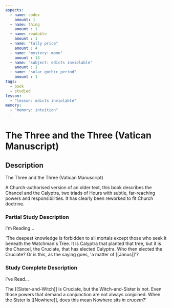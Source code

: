 ```yaml
---
aspects: 
  - name: codex
    amount: 1
  - name: thing
    amount : 1
  - name: readable
    amount : 1
  - name: "tally price"
    amount : 4
  - name: "mystery: moon"
    amount : 14
  - name: "subject: edicts inviolable"
    amount : 1
  - name: "solar gothic period"
    amount : 1
tags:
  - book
  - studied
lesson:
  - "lesson: edicts inviolable"
memory:
  - "memory: intuition"
---
```


# The Three and the Three (Vatican Manuscript)

## Description
The Three and the Three (Vatican Manuscript)

A Church-authorised version of an older text, this book describes the Chancel and the Calyptra, two triads of Hours with subtle, far-reaching powers and responsibilities. It has clearly been reworked to fit Church doctrine.
### Partial Study Description
I'm Reading...

'The deepest knowledge is forbidden to all mortals except those who seek it beneath the Watchman's Tree. It is Calyptra that planted that tree, but it is the Chancel, the Cruciate, that has elected Calyptra. Who then elected the Cruciate? Or is this, as the saying goes, 'a matter of [[Janus]]'?
### Study Complete Description
I've Read...

The [[Sister-and-Witch]] is Cruciate, but the Witch-and-Sister is not. Even those powers that demand a conjunction are not always conjoined. When the Sister is [[Nowhere]], does this mean Nowhere sits <i>in crucem</i>?'